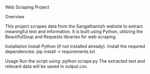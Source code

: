 Web Scraping Project


Overview


This project scrapes data from the Sangathamizh website to extract meaningful text and information.
It is built using Python, utilizing the BeautifulSoup and Requests libraries for web scraping.


Installation
Install Python (if not installed already).
Install the required dependencies:
pip install -r requirements.txt



Usage
Run the script using:
python scrape.py
The extracted text and relevant data will be saved in output.csv.
